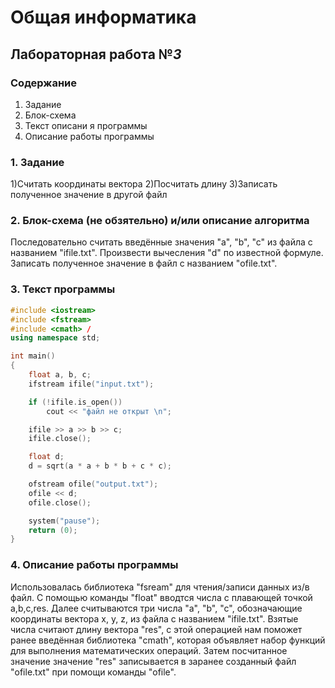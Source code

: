 # Общая информатика

## Лабораторная работа №_3_

### Содержание

1. Задание
2. Блок-схема
3. Текст описани я программы
4. Описание работы программы

### 1. Задание
1)Считать координаты вектора
2)Посчитать длину
3)Записать полученное значение в другой файл
### 2. Блок-схема (не обзятельно) и/или описание алгоритма

Последовательно считать введённые значения "а", "b", "c" из файла с названием "ifile.txt". Произвести вычесления "d" по известной формуле. Записать полученное значение в файл c названием "ofile.txt".
### 3. Текст программы

```c++
#include <iostream> 
#include <fstream> 
#include <cmath> /
using namespace std;

int main()
{
	float a, b, c;
	ifstream ifile("input.txt"); 

	if (!ifile.is_open())
		cout << "файл не открыт \n";

	ifile >> a >> b >> c; 
	ifile.close(); 

	float d;
	d = sqrt(a * a + b * b + c * c); 

	ofstream ofile("output.txt"); 
	ofile << d; 
	ofile.close(); 

	system("pause");
	return (0);
}
```

### 4. Описание работы программы

Использовалась библиотека "fsream" для чтения/записи данных из/в файл. C помощью команды "float" вводтся числа с плавающей точкой a,b,c,res. Далее считываются три числа "а", "b", "c", обозначающие координаты вектора x, y, z, из файла с названием "ifile.txt". Взятые числа считают длину вектора "res", c этой операцией нам поможет ранее введённая библиотека "cmath", которая объявляет набор функций для выполнения математических операций. Затем посчитанное значение значение "res" записывается в заранее созданный файл "ofile.txt" при помощи команды "ofile".
